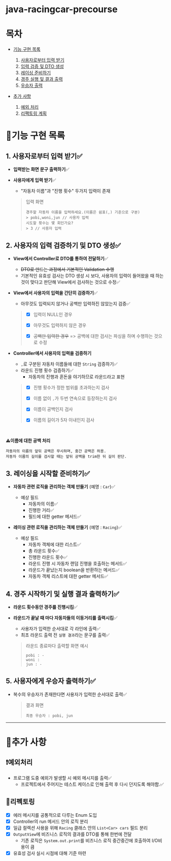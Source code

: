 # java-racingcar-precourse

# 목차

- [기능 구현 목록](#기능-구현-목록)
    1. [사용자로부터 입력 받기](#1-사용자로부터-입력-받기)
    2. [입력 검증 및 DTO 생성](#2-사용자의-입력-검증하기-및-dto-생성)
    3. [레이싱 준비하기](#3-레이싱을-시작할-준비하기)
    4. [경주 실행 및 결과 출력](#4-경주-시작하기-및-실행-결과-출력하기)
    5. [우승자 출력](#5-사용자에게-우승자-출력하기)

- [추가 사항](#추가-사항)
    1. [예외 처리](#-예외처리)
    2. [리팩토링 계획](#리펙토링)

# 📄기능 구현 목록

## 1. 사용자로부터 입력 받기✅

- **입력받는 화면 문구 출력하기**✅


- **사용자에게 입력 받기**✅
    - "자동차 이름"과 "진행 횟수" 두가지 입력이 존재

  > 입력 화면
  > ```
  > 경주할 자동차 이름을 입력하세요.(이름은 쉼표(,) 기준으로 구분)
  > > pobi,woni,jun // 사용자 입력
  > 시도할 횟수는 몇 회인가요?
  > > 3 // 사용자 입력
  > ```

## 2. 사용자의 입력 검증하기 및 DTO 생성✅

- **View에서 Controller로 DTO를 통하여 전달하기**✅
    - ~~DTO로 만드는 과정에서 기본적인 Validation 수행~~
    - 기본적인 유효성 검사는 DTO 생성 시 보다, 사용자의 입력이 들어왔을 때 하는 것이 맞다고 판단해 View에서 검사하는 것으로 수정✅


- **View에서 사용자의 입력을 간단히 검증하기**✅
    - 아무것도 입력되지 않거나 공백만 입력하진 않았는지 검증✅

  > - [x] 입력이 NULL인 경우
  >
  > - [x] 아무것도 입력하지 않은 경우
  >
  > - [x] ~~공백만 입력한 경우~~ => 공백에 대한 검사는 파싱을 하며 수행하는 것으로 수정


- **Controller에서 사용자의 입력을 검증하기**
    - `,`로 구분된 자동차 이름들에 대한 `String` 검증하기✅
    - 라운드 진행 횟수 검증하기✅
        - 자동차의 진행과 혼돈을 야기하므로 라운드라고 표현

  > - [x] 진행 횟수가 정한 범위를 초과하는지 검사
  >
  > - [x] 이름 없이 `,`가 두번 연속으로 등장하는지 검사
  >
  > - [x] 이름이 공백인지 검사
  >
  > - [x] 이름의 길이가 5자 이내인지 검사

<br>

**⚠️이름에 대한 공백 처리**

    자동차의 이름의 앞뒤 공백은 무시하며, 중간 공백은 허용.
    자동차 이름의 길이를 검사할 때는 앞뒤 공백을 trim한 뒤 길이 판단.

## 3. 레이싱을 시작할 준비하기✅

- **자동차 관련 로직을 관리하는 객체 만들기** (예명 : `Car`)✅
    - 예상 필드
        - 자동차의 이름✅
        - 진행한 거리✅
        - 필드에 대한 getter 메서드✅


- **레이싱 관련 로직을 관리하는 객체 만들기** (예명 : `Racing`)✅
    - 예상 필드
        - 자동차 객체에 대한 리스트✅
        - 총 라운드 횟수✅
        - 진행한 라운드 횟수✅
        - 라운드 진행 시 자동차 랜덤 진행을 호출하는 메서드✅
        - 라운드가 끝났는지 boolean을 반환하는 메서드✅
        - 자동차 객체 리스트에 대한 getter 메서드✅

## 4. 경주 시작하기 및 실행 결과 출력하기✅

- **라운드 횟수동안 경주를 진행시킴**✅


- **라운드가 끝날 때 마다 자동차들의 이동거리를 출력시킴**✅
    - 사용자가 입력한 순서대로 각 라인에 출력✅
    - 최초 라운드 출력 전 `실행 결과`라는 문구를 출력✅

  > 라운드 종료마다 출력할 화면 예시
  >   ```text
  >   pobi : -
  >   woni : 
  >   jun : -
  > 
  >   ```

## 5. 사용자에게 우승자 출력하기✅

- 복수의 우승자가 존재한다면 사용자가 입력한 순서대로 출력✅

  > 결과 화면
  > ```text
  > 최종 우승자 : pobi, jun
  > ```

---

# 🤔추가 사항

## ❗️예외처리

- 프로그램 도중 예외가 발생할 시 예외 메시지를 출력✅
    - 프로젝트에서 주어지는 테스트 케이스로 인해 출력 후 다시 던지도록 해야함.✅

## 🔧리펙토링

- [x] 에러 메시지를 공통적으로 다루는 Enum 도입
- [x] Controller의 run 메서드 안의 로직 분리
- [x] 일급 컬렉션 사용을 위해 `Racing` 클래스 안의 `List<Car> cars` 필드 분리
- [x] `OutputView`에 비즈니스 로직의 결과를 DTO를 통해 한번에 전달
    - 기존 로직은 `System.out.print`를 비즈니스 로직 중간중간에 호출하여 I/O비용이 큼
- [x] 유효성 검사 실시 시점에 대해 기준 마련
